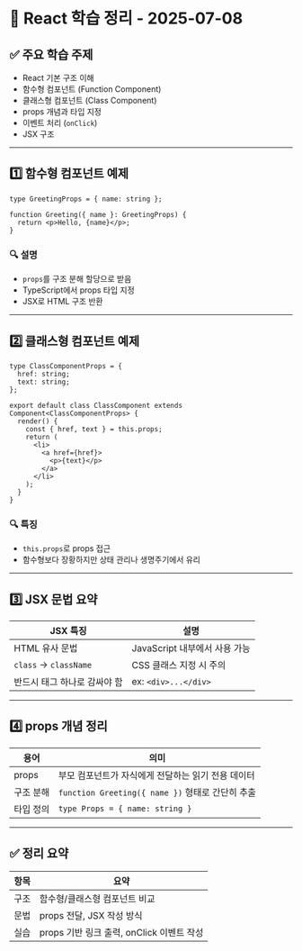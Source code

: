 # 📘 React 학습 정리 - 2025-07-08

## ✅ 주요 학습 주제
- React 기본 구조 이해
- 함수형 컴포넌트 (Function Component)
- 클래스형 컴포넌트 (Class Component)
- props 개념과 타입 지정
- 이벤트 처리 (`onClick`)
- JSX 구조

---

## 1️⃣ 함수형 컴포넌트 예제

```tsx
type GreetingProps = { name: string };

function Greeting({ name }: GreetingProps) {
  return <p>Hello, {name}</p>;
}
```

### 🔍 설명
- `props`를 구조 분해 할당으로 받음
- TypeScript에서 props 타입 지정
- JSX로 HTML 구조 반환

---

## 2️⃣ 클래스형 컴포넌트 예제

```tsx
type ClassComponentProps = {
  href: string;
  text: string;
};

export default class ClassComponent extends Component<ClassComponentProps> {
  render() {
    const { href, text } = this.props;
    return (
      <li>
        <a href={href}>
          <p>{text}</p>
        </a>
      </li>
    );
  }
}
```

### 🔍 특징
- `this.props`로 props 접근
- 함수형보다 장황하지만 상태 관리나 생명주기에서 유리

---

## 3️⃣ JSX 문법 요약

| JSX 특징 | 설명 |
|----------|------|
| HTML 유사 문법 | JavaScript 내부에서 사용 가능 |
| `class` → `className` | CSS 클래스 지정 시 주의 |
| 반드시 태그 하나로 감싸야 함 | ex: `<div>...</div>` |

---

## 4️⃣ props 개념 정리

| 용어 | 의미 |
|------|------|
| props | 부모 컴포넌트가 자식에게 전달하는 읽기 전용 데이터 |
| 구조 분해 | `function Greeting({ name })` 형태로 간단히 추출 |
| 타입 정의 | `type Props = { name: string }` |
---

## ✅ 정리 요약

| 항목 | 요약 |
|------|------|
| 구조 | 함수형/클래스형 컴포넌트 비교 |
| 문법 | props 전달, JSX 작성 방식 |
| 실습 | props 기반 링크 출력, onClick 이벤트 작성 |


